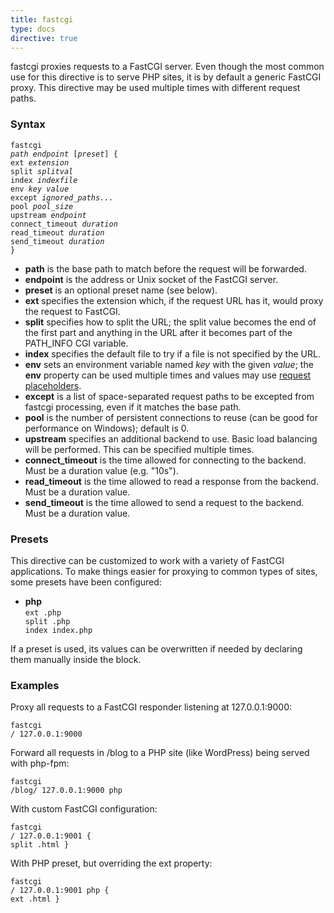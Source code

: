 ```yaml
---
title: fastcgi
type: docs
directive: true
---
```


fastcgi proxies requests to a FastCGI server. Even though the most common use for this directive is to serve PHP sites, it is by default a generic FastCGI proxy. This directive may be used multiple times with different request paths.

### Syntax

<code class="block"><span class="hl-directive">fastcgi</span> <span class="hl-arg"><i>path endpoint</i> [<i>preset</i>]</span> {
    <span class="hl-subdirective">ext</span>      <i>extension</i>
    <span class="hl-subdirective">split</span>    <i>splitval</i>
    <span class="hl-subdirective">index</span>    <i>indexfile</i>
    <span class="hl-subdirective">env</span>      <i>key value</i>
    <span class="hl-subdirective">except</span>   <i>ignored_paths...</i>
    <span class="hl-subdirective">pool</span>     <i>pool_size</i>
    <span class="hl-subdirective">upstream</span> <i>endpoint</i>
    <span class="hl-subdirective">connect_timeout</span> <i>duration</i>
    <span class="hl-subdirective">read_timeout</span>    <i>duration</i>
    <span class="hl-subdirective">send_timeout</span>    <i>duration</i>
}</code>

*   **path** is the base path to match before the request will be forwarded.
*   **endpoint** is the address or Unix socket of the FastCGI server.
*   **preset** is an optional preset name (see below).
*   **ext** specifies the extension which, if the request URL has it, would proxy the request to FastCGI.
*   **split** specifies how to split the URL; the split value becomes the end of the first part and anything in the URL after it becomes part of the PATH_INFO CGI variable.
*   **index** specifies the default file to try if a file is not specified by the URL.
*   **env** sets an environment variable named _key_ with the given _value_; the **env** property can be used multiple times and values may use [request placeholders](/docs/placeholders).
*   **except** is a list of space-separated request paths to be excepted from fastcgi processing, even if it matches the base path.
*   **pool** is the number of persistent connections to reuse (can be good for performance on Windows); default is 0.
*   **upstream** specifies an additional backend to use. Basic load balancing will be performed. This can be specified multiple times.
*   **connect_timeout** is the time allowed for connecting to the backend. Must be a duration value (e.g. "10s").
*   **read_timeout** is the time allowed to read a response from the backend. Must be a duration value.
*   **send_timeout** is the time allowed to send a request to the backend. Must be a duration value.

### Presets

This directive can be customized to work with a variety of FastCGI applications. To make things easier for proxying to common types of sites, some presets have been configured:

*   **php**  
    <code class="block"><span class="hl-subdirective">ext</span> .php
<span class="hl-subdirective">split</span> .php
<span class="hl-subdirective">index</span> index.php</code>

If a preset is used, its values can be overwritten if needed by declaring them manually inside the block.

### Examples

Proxy all requests to a FastCGI responder listening at 127.0.0.1:9000:

<code class="block"><span class="hl-directive">fastcgi</span> <span class="hl-arg">/ 127.0.0.1:9000</span></code>

Forward all requests in /blog to a PHP site (like WordPress) being served with php-fpm:

<code class="block"><span class="hl-directive">fastcgi</span> <span class="hl-arg">/blog/ 127.0.0.1:9000 php</span></code>

With custom FastCGI configuration:

<code class="block"><span class="hl-directive">fastcgi</span> <span class="hl-arg">/ 127.0.0.1:9001</span> {
	<span class="hl-subdirective">split</span> .html
}</code>

With PHP preset, but overriding the ext property:

<code class="block"><span class="hl-directive">fastcgi</span> <span class="hl-arg">/ 127.0.0.1:9001 php</span> {
	<span class="hl-subdirective">ext</span> .html
}</code>
